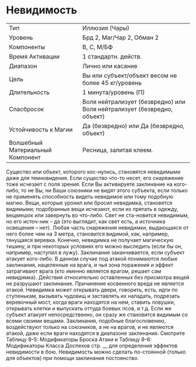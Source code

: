 # Невидимость
|                                  |                                                                         |
| -------------------------------- | ----------------------------------------------------------------------- |
| Тип                              | Иллюзия (Чары)                                                          |
| Уровень                          | Брд 2, Маг/Чар 2, Обман 2                                               |
| Компоненты                       | В, С, М/БФ                                                              |
| Время Активации                  | 1 стандартн. действ.                                                    |
| Диапазон                         | Лично или касание                                                       |
| Цель                             | Вы или субъект/объект весом не более 45 кг/уровень                      |
| Длительность                     | 1 минута/уровень (П)                                                    |
| Спасбросок                       | Воля нейтрализует (безвредно) или Воля нейтрализует (безвредно, объект) |
| Устойчивость к Магии             | Да (безвредно) или Да (безвредно, объект)                               |
| Волшебный Материальный Компонент | Ресница, залитая клеем.                                                 |

Существо или объект, которого кос-нулись, становятся невидимыми даже для темновидения. Если существо что-то несет, его снаряжение тоже исчезает с поля зрения. Если Вы активируете заклинание на кого-либо, то не Вы, ни Ваши союзники не видят этого субъекта, если только не применять способность видеть невидимое или тому подобную магию. Вещи, которые уронил или бросил невидимка, становятся видимыми; подобранные вещи исчезают, если их прятать в одежду, вещмешок или завернуть во что-либо. Свет не ста-новится невидимым, но его источ-ник – да (это выглядит, как свет есть, а источника освещения – нет). Любая часть снаряжения невидимки, выдающаяся от него более чем на 3 метра, становится видимой, как, например, тянущаяся веревка. Конечно, невидимка не получает магическую тишину, и при некоторых условиях его можно выследить (если бы он, например, наступил в лужу). Заклинание заканчивается, если субъект атакует кого-либо. В данном случае под атакой понимаются любые заклинания, нацеленные на врага, и чья зона поражения и эффект затрагивают врага (кто именно является врагом, решает сам невидимка). Действия относительно оставленных без присмотра вещей не разрушают заклинание. Причинение косвенного вреда не является атакой. Невидимка может открывать двери, говорить, есть, идти по ступенькам, вызывать чудовищ и заставлять их нападать, подрезать веревочный мост, когда враги находятся на нем, ставить ловушки, открывать клетки и выпускать оттуда боевых псов, и т.д. Если же субъект атакует непосредственно, он сразу же становится видимым со всеми своими вещами. Заклинания, подобные благословению, воздействуют только на союзников, а не на врагов, и не являются атакой, даже если враги находятся в диапазоне заклинания. Смотрите Таблицу 8–5: Модификаторы Броска Атаки и Таблицу 8–6: Модификаторы Класса Доспехов стр. __ для определения эффектов невидимости в бою. Невидимость можно сделать по-стоянной (только для объектов) при помощи заклинания постоянство. 
